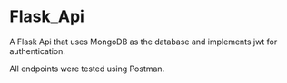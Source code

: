 # Flask_Api

A Flask Api that uses MongoDB as the database and implements jwt for authentication.

All endpoints were tested using Postman.
